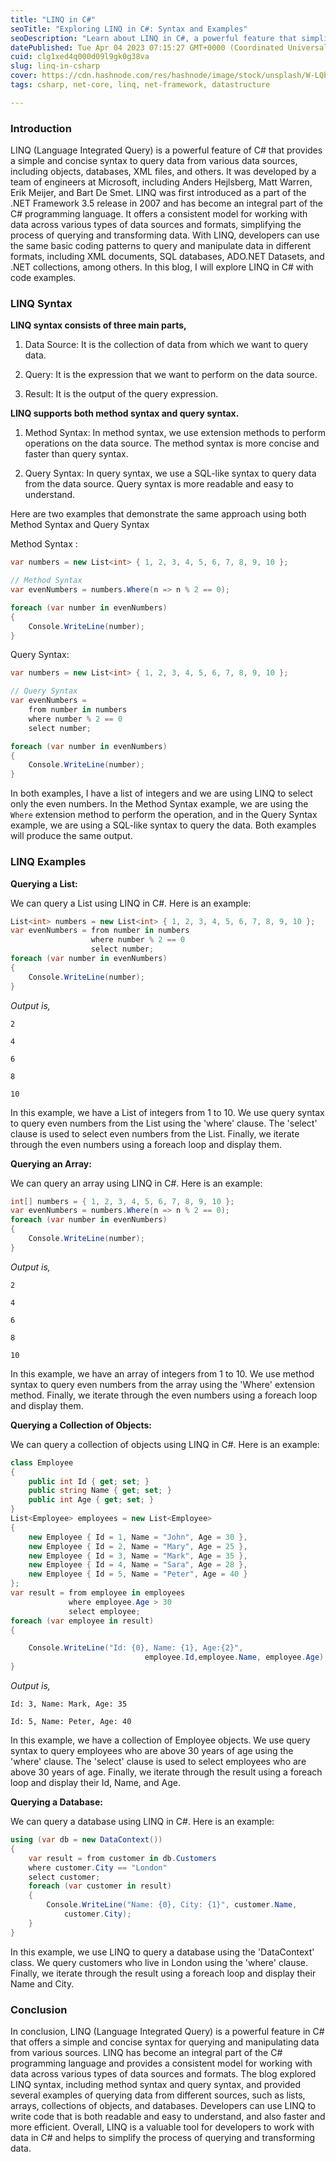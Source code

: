 ```yaml
---
title: "LINQ in C#"
seoTitle: "Exploring LINQ in C#: Syntax and Examples"
seoDescription: "Learn about LINQ in C#, a powerful feature that simplifies querying data from different sources with syntax examples and code. Boost your C# skills!"
datePublished: Tue Apr 04 2023 07:15:27 GMT+0000 (Coordinated Universal Time)
cuid: clg1xed4q000d09l9gk0g38va
slug: linq-in-csharp
cover: https://cdn.hashnode.com/res/hashnode/image/stock/unsplash/W-LQbAUhE64/upload/73ce8b2d23569067c3be66bfabf8f197.jpeg
tags: csharp, net-core, linq, net-framework, datastructure

---
```


### Introduction

LINQ (Language Integrated Query) is a powerful feature of C# that provides a simple and concise syntax to query data from various data sources, including objects, databases, XML files, and others. It was developed by a team of engineers at Microsoft, including Anders Hejlsberg, Matt Warren, Erik Meijer, and Bart De Smet. LINQ was first introduced as a part of the .NET Framework 3.5 release in 2007 and has become an integral part of the C# programming language. It offers a consistent model for working with data across various types of data sources and formats, simplifying the process of querying and transforming data. With LINQ, developers can use the same basic coding patterns to query and manipulate data in different formats, including XML documents, SQL databases, ADO.NET Datasets, and .NET collections, among others. In this blog, I will explore LINQ in C# with code examples.

### **LINQ Syntax**

**LINQ syntax consists of three main parts,**

1. Data Source: It is the collection of data from which we want to query data.
    
2. Query: It is the expression that we want to perform on the data source.
    
3. Result: It is the output of the query expression.
    

**LINQ supports both method syntax and query syntax.**

1. Method Syntax: In method syntax, we use extension methods to perform operations on the data source. The method syntax is more concise and faster than query syntax.
    
2. Query Syntax: In query syntax, we use a SQL-like syntax to query data from the data source. Query syntax is more readable and easy to understand.
    

Here are two examples that demonstrate the same approach using both Method Syntax and Query Syntax

Method Syntax :

```csharp
var numbers = new List<int> { 1, 2, 3, 4, 5, 6, 7, 8, 9, 10 };

// Method Syntax
var evenNumbers = numbers.Where(n => n % 2 == 0);

foreach (var number in evenNumbers)
{
    Console.WriteLine(number);
}
```

Query Syntax:

```csharp
var numbers = new List<int> { 1, 2, 3, 4, 5, 6, 7, 8, 9, 10 };

// Query Syntax
var evenNumbers =
    from number in numbers
    where number % 2 == 0
    select number;

foreach (var number in evenNumbers)
{
    Console.WriteLine(number);
}
```

In both examples, I have a list of integers and we are using LINQ to select only the even numbers. In the Method Syntax example, we are using the `Where` extension method to perform the operation, and in the Query Syntax example, we are using a SQL-like syntax to query the data. Both examples will produce the same output.

### **LINQ Examples**

**Querying a List:**

We can query a List using LINQ in C#. Here is an example:

```csharp
List<int> numbers = new List<int> { 1, 2, 3, 4, 5, 6, 7, 8, 9, 10 };
var evenNumbers = from number in numbers
                  where number % 2 == 0
                  select number;
foreach (var number in evenNumbers)
{
    Console.WriteLine(number);
}
```

*Output is,*

`2`

`4`

`6`

`8`

`10`

In this example, we have a List of integers from 1 to 10. We use query syntax to query even numbers from the List using the 'where' clause. The 'select' clause is used to select even numbers from the List. Finally, we iterate through the even numbers using a foreach loop and display them.

**Querying an Array:**

We can query an array using LINQ in C#. Here is an example:

```csharp
int[] numbers = { 1, 2, 3, 4, 5, 6, 7, 8, 9, 10 };
var evenNumbers = numbers.Where(n => n % 2 == 0);
foreach (var number in evenNumbers)
{
    Console.WriteLine(number);
}
```

*Output is,*

`2`

`4`

`6`

`8`

`10`

In this example, we have an array of integers from 1 to 10. We use method syntax to query even numbers from the array using the 'Where' extension method. Finally, we iterate through the even numbers using a foreach loop and display them.

**Querying a Collection of Objects:**

We can query a collection of objects using LINQ in C#. Here is an example:

```csharp
class Employee
{
    public int Id { get; set; }
    public string Name { get; set; }
    public int Age { get; set; }
}
List<Employee> employees = new List<Employee>
{
    new Employee { Id = 1, Name = "John", Age = 30 },
    new Employee { Id = 2, Name = "Mary", Age = 25 },
    new Employee { Id = 3, Name = "Mark", Age = 35 },
    new Employee { Id = 4, Name = "Sara", Age = 28 },
    new Employee { Id = 5, Name = "Peter", Age = 40 }
};
var result = from employee in employees
             where employee.Age > 30
             select employee;
foreach (var employee in result)
{

    Console.WriteLine("Id: {0}, Name: {1}, Age:{2}",
                              employee.Id,employee.Name, employee.Age);
}
```

*Output is,*

`Id: 3, Name: Mark, Age: 35`

`Id: 5, Name: Peter, Age: 40`

In this example, we have a collection of Employee objects. We use query syntax to query employees who are above 30 years of age using the 'where' clause. The 'select' clause is used to select employees who are above 30 years of age. Finally, we iterate through the result using a foreach loop and display their Id, Name, and Age.

**Querying a Database:**

We can query a database using LINQ in C#. Here is an example:

```csharp
using (var db = new DataContext())
{
    var result = from customer in db.Customers
    where customer.City == "London"
    select customer;
    foreach (var customer in result)
    {
        Console.WriteLine("Name: {0}, City: {1}", customer.Name,
            customer.City);
    }
}
```

In this example, we use LINQ to query a database using the 'DataContext' class. We query customers who live in London using the 'where' clause. Finally, we iterate through the result using a foreach loop and display their Name and City.

### **Conclusion**

In conclusion, LINQ (Language Integrated Query) is a powerful feature in C# that offers a simple and concise syntax for querying and manipulating data from various sources. LINQ has become an integral part of the C# programming language and provides a consistent model for working with data across various types of data sources and formats. The blog explored LINQ syntax, including method syntax and query syntax, and provided several examples of querying data from different sources, such as lists, arrays, collections of objects, and databases. Developers can use LINQ to write code that is both readable and easy to understand, and also faster and more efficient. Overall, LINQ is a valuable tool for developers to work with data in C# and helps to simplify the process of querying and transforming data.